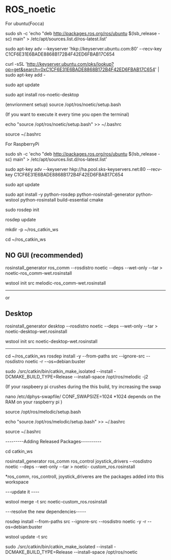 # ROS_noetic

For ubuntu(Focca)

sudo sh -c 'echo "deb http://packages.ros.org/ros/ubuntu $(lsb_release -sc) main" > /etc/apt/sources.list.d/ros-latest.list'

sudo apt-key adv --keyserver 'hkp://keyserver.ubuntu.com:80' --recv-key C1CF6E31E6BADE8868B172B4F42ED6FBAB17C654

curl -sSL 'http://keyserver.ubuntu.com/pks/lookup?op=get&search=0xC1CF6E31E6BADE8868B172B4F42ED6FBAB17C654' | sudo apt-key add -

sudo apt update

sudo apt install ros-noetic-desktop

(envrionment setup)
source /opt/ros/noetic/setup.bash

(If you want to execute it every time you open the terminal)

echo "source /opt/ros/noetic/setup.bash" >> ~/.bashrc

source ~/.bashrc


For RaspberryPi 

 sudo sh -c 'echo "deb http://packages.ros.org/ros/ubuntu $(lsb_release -sc) main" > /etc/apt/sources.list.d/ros-latest.list'

 sudo apt-key adv --keyserver hkp://ha.pool.sks-keyservers.net:80 --recv-key C1CF6E31E6BADE8868B172B4F42ED6FBAB17C654

 sudo apt update

 sudo apt install -y python-rosdep python-rosinstall-generator python-wstool python-rosinstall build-essential cmake

 sudo rosdep init
 
 rosdep update

 mkdir -p ~/ros_catkin_ws
 
 cd ~/ros_catkin_ws


NO GUI (recommended)
----------------------------------

 rosinstall_generator ros_comm --rosdistro noetic --deps --wet-only --tar > noetic-ros_comm-wet.rosinstall
 
 wstool init src melodic-ros_comm-wet.rosinstall
 

-------------------------------------
 
 
 or 
 
 
 Desktop
 ---------------------------------
 
 rosinstall_generator desktop --rosdistro noetic --deps --wet-only --tar > noetic-desktop-wet.rosinstall

 wstool init src noetic-desktop-wet.rosinstall

----------------------------------


 cd ~/ros_catkin_ws
 rosdep install -y --from-paths src --ignore-src --rosdistro noetic -r --os=debian:buster




 sudo ./src/catkin/bin/catkin_make_isolated --install -DCMAKE_BUILD_TYPE=Release --install-space /opt/ros/melodic -j2

(If your raspbeery pi crushes during the this build, try increasing the swap

 nano /etc/dphys-swapfile/
 CONF_SWAPSIZE=1024 
*1024 depends on the RAM on your raspberry pi
)

 source /opt/ros/melodic/setup.bash

 echo "source /opt/ros/melodic/setup.bash" >> ~/.bashrc

 source ~/.bashrc


---------Adding Released Packages----------

 cd catkin_ws

 rosinstall_generator ros_comm ros_control joystick_drivers --rosdistro noetic --deps --wet-only --tar > noetic-  custom_ros.rosinstall

*ros_comm, ros_controll, joystick_driveres are the packages added into this workspace

---update it ----

 wstool merge -t src noetic-custom_ros.rosinstall


---resolve the new dependencies-----

 rosdep install --from-paths src --ignore-src --rosdistro noetic -y -r --os=debian:buster

 wstool update -t src


 sudo ./src/catkin/bin/catkin_make_isolated --install -DCMAKE_BUILD_TYPE=Release --install-space /opt/ros/noetic
